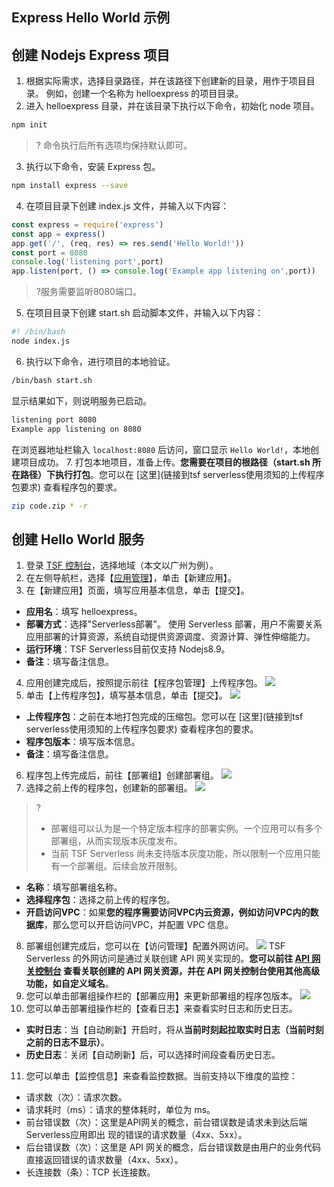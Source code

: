 

## Express Hello World 示例
## 创建 Nodejs Express 项目
1. 根据实际需求，选择目录路径，并在该路径下创建新的目录，用作于项目目录。
   例如，创建一个名称为 helloexpress 的项目目录。
2. 进入 helloexpress 目录，并在该目录下执行以下命令，初始化 node 项目。
```bash
npm init
```
>? 命令执行后所有选项均保持默认即可。
3. 执行以下命令，安装 Express 包。
```bash
npm install express --save
```
4. 在项目目录下创建 index.js 文件，并输入以下内容：
```javascript
const express = require('express')
const app = express()
app.get('/', (req, res) => res.send('Hello World!'))
const port = 8080
console.log('listening port',port)
app.listen(port, () => console.log('Example app listening on',port))
```
>?服务需要监听8080端口。
5.  在项目目录下创建 start.sh 启动脚本文件，并输入以下内容：
```bash
#! /bin/bash
node index.js
```
6.  执行以下命令，进行项目的本地验证。
```bash
/bin/bash start.sh
```
显示结果如下，则说明服务已启动。
```bash
listening port 8080
Example app listening on 8080
```
在浏览器地址栏输入 `localhost:8080` 后访问，窗口显示 `Hello World!`，本地创建项目成功。
7.  打包本地项目，准备上传。**您需要在项目的根路径（start.sh 所在路径）下执行打包**。您可以在 [这里](链接到tsf serverless使用须知的上传程序包要求) 查看程序包的要求。
```bash
zip code.zip * -r
```

## 创建 Hello World 服务
1. 登录 [TSF 控制台](https://console.cloud.tencent.com/tsf)，选择地域（本文以广州为例）。
2. 在左侧导航栏，选择【[应用管理](https://console.cloud.tencent.com/tsf/app?rid=1)】，单击【新建应用】。
3. 在【新建应用】页面，填写应用基本信息，单击【提交】。
 - **应用名**：填写 helloexpress。
 - **部署方式**：选择"Serverless部署"。
  使用 Serverless 部署，用户不需要关系应用部署的计算资源，系统自动提供资源调度、资源计算、弹性伸缩能力。
 - **运行环境**：TSF Serverless目前仅支持 Nodejs8.9。
 - **备注**：填写备注信息。
4. 应用创建完成后，按照提示前往【程序包管理】上传程序包。
![](https://main.qcloudimg.com/raw/f0ab9af0dcad281051ee4ecb24016301.png)
5. 单击【上传程序包】，填写基本信息，单击【提交】。
![](https://main.qcloudimg.com/raw/baa94f117949086b7665a1854f51d51c.png)
 - **上传程序包**：之前在本地打包完成的压缩包。您可以在 [这里](链接到tsf serverless使用须知的上传程序包要求) 查看程序包的要求。
 - **程序包版本**：填写版本信息。
 - **备注**：填写备注信息。
6. 程序包上传完成后，前往【部署组】创建部署组。
![](https://main.qcloudimg.com/raw/63f50aaf7a50823b3960b908e50a58ba.png)
7. 选择之前上传的程序包，创建新的部署组。
![](https://main.qcloudimg.com/raw/211d0a9b418379440bba1821c4715ce8.png)
>?
>- 部署组可以认为是一个特定版本程序的部署实例。一个应用可以有多个部署组，从而实现版本灰度发布。
>- 当前 TSF Serverless 尚未支持版本灰度功能，所以限制一个应用只能有一个部署组。后续会放开限制。
 
 * **名称**：填写部署组名称。
 * **选择程序包**：选择之前上传的程序包。
 * **开启访问VPC**：如果**您的程序需要访问VPC内云资源，例如访问VPC内的数据库**，那么您可以开启访问VPC，并配置 VPC 信息。
8. 部署组创建完成后，您可以在【访问管理】配置外网访问。
![](https://main.qcloudimg.com/raw/55c0ca30e160ac1d35fbc82452cb2cbb.png)
TSF Serverless 的外网访问是通过关联创建 API 网关实现的。**您可以前往 [API 网关控制台](https://console.cloud.tencent.com/apigateway/index?rid=1) 查看关联创建的 API 网关资源，并在 API 网关控制台使用其他高级功能，如自定义域名**。
9. 您可以单击部署组操作栏的【部署应用】来更新部署组的程序包版本。
![](https://main.qcloudimg.com/raw/f5d47e1c5db8c8aaa3dd8e733e18ab76.png)
10. 您可以单击部署组操作栏的【查看日志】来查看实时日志和历史日志。
 * **实时日志**：当【自动刷新】开启时，将从**当前时刻起拉取实时日志（当前时刻之前的日志不显示）**。
 * **历史日志**：关闭【自动刷新】后，可以选择时间段查看历史日志。
11. 您可以单击【监控信息】来查看监控数据。当前支持以下维度的监控：
 * 请求数（次）：请求次数。
 * 请求耗时（ms）：请求的整体耗时，单位为 ms。
 * 前台错误数（次）：这里是API网关的概念，前台错误数是请求未到达后端Serverless应用即出 现的错误的请求数量（4xx、5xx）。
 * 后台错误数（次）：这里是 API 网关的概念，后台错误数是由用户的业务代码直接返回错误的请求数量（4xx、5xx）。
 * 长连接数（条）：TCP 长连接数。



